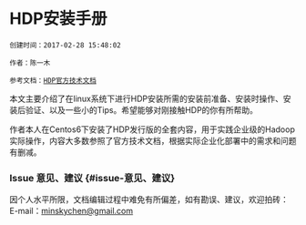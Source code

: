 


# HDP安装手册

`创建时间：2017-02-28 15:48:02`

`作者：陈一木`

`参考文档：`[`HDP官方技术文档`](http://docs.hortonworks.com/HDPDocuments/Ambari-2.4.2.0/bk_ambari-installation/content/index.html)

本文主要介绍了在linux系统下进行HDP安装所需的安装前准备、安装时操作、安装后验证、以及一些小的Tips。希望能够对刚接触HDP的你有所帮助。

作者本人在Centos6下安装了HDP发行版的全套内容，用于实践企业级的Hadoop实际操作，内容大多数参照了官方技术文档，根据实际企业化部署中的需求和问题有删减。



### Issue 意见、建议 {#issue-意见、建议}

因个人水平所限，文档编辑过程中难免有所偏差，如有勘误、建议，欢迎拍砖：E-mail：[minskychen@gmail.com](mailto:minskychen@gmail.com)







